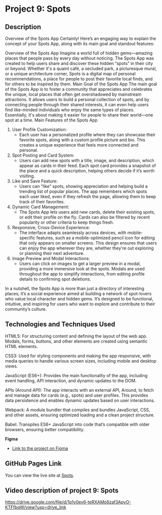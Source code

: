 # Project 9: Spots

## Description

Overview of the Spots App
Certainly! Here’s an engaging way to explain the concept of your Spots App, along with its main goal and standout features:

Overview of the Spots App
Imagine a world full of hidden gems—amazing places that people pass by every day without noticing. The Spots App was created to help users share and discover these hidden “spots” in their city or beyond. Whether it's a quaint café, a secluded park, a picturesque mural, or a unique architecture corner, Spots is a digital map of personal recommendations, a place for people to post their favorite local finds, and for others to be inspired by them.
Main Goal of the Spots App
The main goal of the Spots App is to foster a community that appreciates and celebrates the unique, local places that often get overshadowed by mainstream attractions. It allows users to build a personal collection of spots, and by connecting people through their shared interests, it can even help users find like-minded individuals who enjoy the same types of places. Essentially, it's about making it easier for people to share their world—one spot at a time.
Main Features of the Spots App

1. User Profile Customization:
   - Each user has a personalized profile where they can showcase their favorite spots, along with a custom profile picture and bio. This creates a unique experience that feels more connected and personal.
2. Spot Posting and Card System:
   - Users can add new spots with a title, image, and description, which appear as cards in their feed. Each spot card provides a snapshot of the place and a quick description, helping others decide if it’s worth visiting.
3. Like and Save Feature:
   - Users can “like” spots, showing appreciation and helping build a trending list of popular places. The app remembers which spots each user liked, even if they refresh the page, allowing them to keep track of their favorites.
4. Dynamic Card Management:
   - The Spots App lets users add new cards, delete their existing spots, or edit their profile on the fly. Cards can also be filtered by recent popularity or other criteria to keep things fresh.
5. Responsive, Cross-Device Experience:
   - The interface adapts seamlessly across devices, with mobile-specific features, such as a mobile-optimized pencil icon for editing that only appears on smaller screens. This design ensures that users can enjoy the app wherever they are, whether they're out exploring or planning their next adventure.
6. Image Preview and Modal Interactions:
   - Users can click on images to get a larger preview in a modal, providing a more immersive look at the spots. Modals are used throughout the app to simplify interactions, from editing profile details to confirming spot deletions.

In a nutshell, the Spots App is more than just a directory of interesting places; it’s a social experience aimed at building a network of spot-lovers who value local character and hidden gems. It’s designed to be functional, intuitive, and inspiring for users who want to explore and contribute to their community’s culture.

## Technologies and Techniques Used

HTML5: For structuring content and defining the layout of the web app. Modals, forms, buttons, and other elements are created using semantic HTML elements.

CSS3: Used for styling components and making the app responsive, with media queries to handle various screen sizes, including mobile and desktop views.

JavaScript (ES6+): Provides the main functionality of the app, including event handling, API interaction, and dynamic updates to the DOM.

APIs (Around API): The app interacts with an external API, Around, to fetch and manage data for cards (e.g., spots) and user profiles. This provides data persistence and enables dynamic updates based on user interactions.

Webpack: A module bundler that compiles and bundles JavaScript, CSS, and other assets, ensuring optimized loading and a clean project structure.

Babel: Transpiles ES6+ JavaScript into code that’s compatible with older browsers, ensuring better compatibility.

**Figma**

- [Link to the project on Figma](https://www.figma.com/design/mXGZ6wZ4QPKx5KjpHX9QCV/Sprint-9-Project%3A-Spots?node-id=2624-752&node-type=frame&t=P8xSDXkC5aKRkmiu-0)

## GitHub Pages Link

You can view the live site at [Spots](https://jonjon5997.github.io/se_project_spots/).

## Video description of project 9: Spots

https://drive.google.com/file/d/1p1y0ev6-teRXAMo6zaf3ApyO-KTFfbqW/view?usp=drive_link
